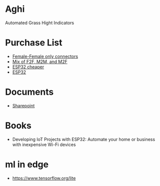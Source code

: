 # Aghi
Automated Grass Hight Indicators

# Purchase List
* [Female-Female only connectors](https://www.amazon.com/EDGELEC-Breadboard-1pin-1pin-Connector-Multicolored/dp/B07GD1W1VL/)
* [Mix of F2F, M2M, and M2F](https://www.amazon.com/Elegoo-EL-CP-004-Multicolored-Breadboard-arduino/dp/B01EV70C78/)
* [ESP32 cheaper](https://www.amazon.com/Aokin-NodeMCU-32S-ESP-WROOM-32-Development-Microcontroller/dp/B08NW4JXFM/)
* [ESP32](https://www.amazon.com/HiLetgo-ESP-WROOM-32-Development-Microcontroller-Integrated/dp/B0718T232Z/) 


# Documents
* [Sharepoint](https://etsu365.sharepoint.com/sites/Aghi/Shared%20Documents/Forms/AllItems.aspx)

# Books
* Developing IoT Projects with ESP32: Automate your home or business with inexpensive Wi-Fi devices

# ml in edge
* https://www.tensorflow.org/lite 

